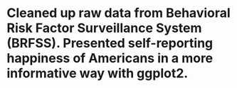 # Cleaned up raw data from Behavioral Risk Factor Surveillance System (BRFSS). Presented self-reporting happiness of Americans  in a more informative way with ggplot2.
